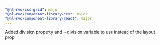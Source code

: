 ```yaml
---
"@nl-rvo/css-grid": major
"@nl-rvo/component-library-css": major
"@nl-rvo/component-library-react": major
---
```


Added division property and --division variable to use instead of the layout prop
